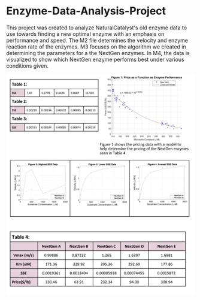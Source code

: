 # Enzyme-Data-Analysis-Project
This project was created to analyze NaturalCatalyst's old enzyme data to use towards finding a new optimal enzyme with an emphasis on performance and speed. The M2 file determines the velocity and enzyme reaction rate of the enzymes. M3 focuses on the algorithm we created in determining the parameters for a the NextGen enzymes. In M4, the data is visualized to show which NextGen enzyme performs best under various conditions given. 

![Alt text](https://github.com/JustinaChano04/Enzyme-Data-Analysis-Project/blob/master/Dashboard.png "Optional title")
